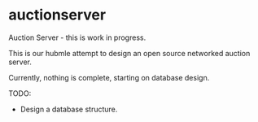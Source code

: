 # auctionserver
Auction Server - this is work in progress.

This is our hubmle attempt to design an open source networked
auction server.

Currently, nothing is complete, starting on database design.

TODO:
- Design a database structure.